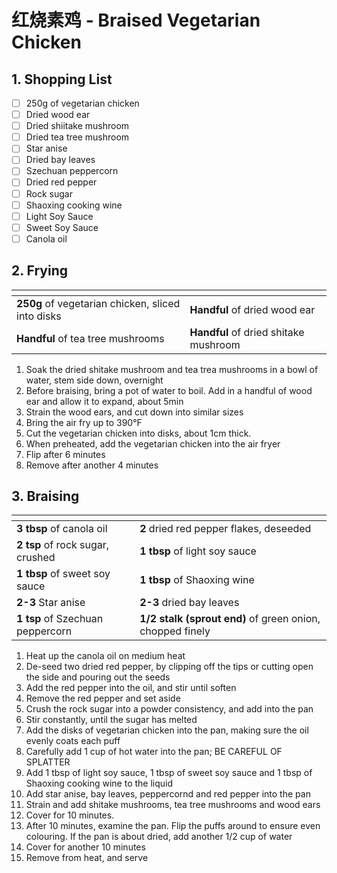 # 红烧素鸡 - Braised Vegetarian Chicken

## 1. Shopping List
- [ ] 250g of vegetarian chicken
- [ ] Dried wood ear
- [ ] Dried shiitake mushroom
- [ ] Dried tea tree mushroom
- [ ] Star anise
- [ ] Dried bay leaves
- [ ] Szechuan peppercorn
- [ ] Dried red pepper
- [ ] Rock sugar
- [ ] Shaoxing cooking wine
- [ ] Light Soy Sauce
- [ ] Sweet Soy Sauce
- [ ] Canola oil

## 2. Frying
|<!-- -->|<!-- -->|
|---|---|
| **250g** of vegetarian chicken, sliced into disks | **Handful** of dried wood ear |
| **Handful** of tea tree mushrooms | **Handful** of dried shitake mushroom |

1. Soak the dried shitake mushroom and tea trea mushrooms in a bowl of water, stem side down, overnight
2. Before braising, bring a pot of water to boil. Add in a handful of wood ear and allow it to expand, about 5min
3. Strain the wood ears, and cut down into similar sizes
4. Bring the air fry up to 390°F
5. Cut the vegetarian chicken into disks, about 1cm thick.
6. When preheated, add the vegetarian chicken into the air fryer
7. Flip after 6 minutes
8. Remove after another 4 minutes

## 3. Braising
|<!-- -->|<!-- -->|
|---|---|
| **3 tbsp** of canola oil | **2** dried red pepper flakes, deseeded |
| **2 tsp** of rock sugar, crushed | **1 tbsp** of light soy sauce |
| **1 tbsp** of sweet soy sauce | **1 tbsp** of Shaoxing wine |
| **2-3** Star anise | **2-3** dried bay leaves |
| **1 tsp** of Szechuan peppercorn | **1/2 stalk (sprout end)** of green onion, chopped finely |

1. Heat up the canola oil on medium heat
2. De-seed two dried red pepper, by clipping off the tips or cutting open the side and pouring out the seeds
3. Add the red pepper into the oil, and stir until soften
4. Remove the red pepper and set aside
5. Crush the rock sugar into a powder consistency, and add into the pan
6. Stir constantly, until the sugar has melted
7. Add the disks of vegetarian chicken into the  pan, making sure the oil evenly coats each puff
8. Carefully add 1 cup of hot water into the pan; BE CAREFUL OF SPLATTER
9. Add 1 tbsp of light soy sauce, 1 tbsp of sweet soy sauce and 1 tbsp of Shaoxing cooking wine to the liquid
10. Add star anise, bay leaves, peppercornd and red pepper into the pan
11. Strain and add shitake mushrooms, tea tree mushrooms and wood ears
11. Cover for 10 minutes.
12. After 10 minutes, examine the pan. Flip the puffs around to ensure even colouring. If the pan is about dried, add another 1/2 cup of water
13. Cover for another 10 minutes
14. Remove from heat, and serve
